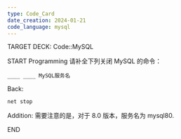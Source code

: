 ```yaml
---
type: Code_Card
date_creation: 2024-01-21
code_language: mysql
---
```


TARGET DECK: Code::MySQL

START
Programming
请补全下列关闭 MySQL 的命令：
```shell
____ ____ MySQL服务名
```
Back: 
```shell
net stop
```
Addition: 
需要注意的是，对于 8.0 版本，服务名为 mysql80.
<!--ID: 1705843284800-->
END
